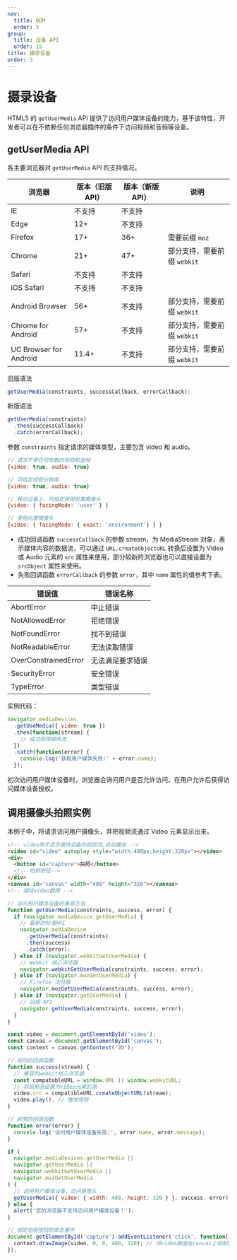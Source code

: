 ```yaml
---
nav:
  title: BOM
  order: 5
group:
  title: 设备 API
  order: 15
title: 摄录设备
order: 3
---
```


# 摄录设备

HTML5 的 `getUserMedia` API 提供了访问用户媒体设备的能力，基于该特性，开发者可以在不依赖任何浏览器插件的条件下访问视频和音频等设备。

## getUserMedia API

各主要浏览器对 `getUserMedia` API 的支持情况。

| 浏览器                 | 版本（旧版 API） | 版本（新版 API） | 说明                        |
| ---------------------- | ---------------- | ---------------- | --------------------------- |
| IE                     | 不支持           | 不支持           |                             |
| Edge                   | 12+              | 不支持           |                             |
| Firefox                | 17+              | 36+              | 需要前缀 `moz`              |
| Chrome                 | 21+              | 47+              | 部分支持，需要前缀 `webkit` |
| Safari                 | 不支持           | 不支持           |                             |
| iOS Safari             | 不支持           | 不支持           |                             |
| Android Browser        | 56+              | 不支持           | 部分支持，需要前缀 `webkit` |
| Chrome for Android     | 57+              | 不支持           | 部分支持，需要前缀 `webkit` |
| UC Browser for Android | 11.4+            | 不支持           | 部分支持，需要前缀 `webkit` |

旧版语法

```js
getUserMedia(constraints, successCallback, errorCallback);
```

新版语法

```js
getUserMedia(constraints)
  .then(successCallback)
  .catch(errorCallback);
```

参数 `constraints` 指定请求的媒体类型，主要包含 video 和 audio。

```js
// 请求不带任何参数的视频和音频
{video: true, audio: true}

// 可指定视频分辨率
{video: true, audio: true}

// 移动设备上，可指定使用前置摄像头
{video: { facingMode: 'user' } }

// 使用后置摄像头
{video: { facingMode: { exact: 'environment'} } }
```

- 成功回调函数 `successCallback` 的参数 stream，为 MediaStream 对象，表示媒体内容的数据流，可以通过 `URL.createObjectURL` 转换后设置为 Video 或 Audio 元素的 `src` 属性来使用，部分较新的浏览器也可以直接设置为 `srcObject` 属性来使用。
- 失败回调函数 `errorCallback` 的参数 `error`，其中 `name` 属性的值参考下表。

| 错误值               | 错误名称         |
| -------------------- | ---------------- |
| AbortError           | 中止错误         |
| NotAllowedError      | 拒绝错误         |
| NotFoundError        | 找不到错误       |
| NotReadableError     | 无法读取错误     |
| OverConstrainedError | 无法满足要求错误 |
| SecurityError        | 安全错误         |
| TypeError            | 类型错误         |

实例代码：

```js
navigator.mediaDevices
  .getUseMedia({ video: true })
  .then(function(stream) {
    // 成功获得媒体流
  })
  .catch(function(error) {
    console.log('获取用户媒体失败:' + error.name);
  });
```

初次访问用户媒体设备时，浏览器会询问用户是否允许访问，在用户允许后获得访问媒体设备授权。

## 调用摄像头拍照实例

本例子中，将请求访问用户摄像头，并把视频流通过 Video 元素显示出来。

```html
<!-- video用于显示媒体设备的视频流,自动播放 -->
<video id="video" autoplay style="width:480px;height:320px"></video>
<div>
  <button id="capture">拍照</button>
  <!-- 拍照按钮-->
</div>
<canvas id="canvas" width="480" height="320"></canvas>
<!-- 描绘video截图 -->
```

```js
// 访问用户媒体设备的兼容方法
function getUserMedia(constraints, success, error) {
  if (navigator.mediaDevice.getUserMedia) {
    // 最新的标准API
    navigator.mediaDevice
      .getUserMedia(constraints)
      .then(success)
      .catch(error);
  } else if (navigator.webkitGetUserMedia) {
    // Webkit 核心浏览器
    navigator.webkitGetUserMedia(constraints, success, error);
  } else if (navigator.mozGetUserMedia) {
    // Firefox 浏览器
    navigator.mozGetUserMedia(constraints, success, error);
  } else if (navigator.getUserMedia) {
    // 旧版 API
    navigator.getUserMedia(constraints, success, error);
  }
}

const video = document.getElementById('video');
const canvas = document.getElementById('canvas');
const context = canvas.getContext('2D');

// 成功的回调函数
function success(stream) {
  // 兼容的webkit核心浏览器
  const compatobleURL = window.URL || window.webkitURL;
  // 将视频流设置为video元素的源
  video.src = compatibleURL.createObjectURL(stream);
  video.play(); // 播放视频
}

// 异常的回调函数
function error(error) {
  console.log('访问用户媒体设备失败:', error.name, error.message);
}

if (
  navigator.mediaDevices.getUserMedia ||
  navigator.getUserMedia ||
  navigator.webkitGetUserMedia ||
  navigator.mozGetUserMedia
) {
  // 调用用户媒体设备，访问摄像头
  getUserMedia({ video: { width: 480, height: 320 } }, success, error);
} else {
  alert('您的浏览器不支持访问用户媒体设备！');
}

// 绑定拍照按钮的单击事件
document.getElementById('capture').addEventListener('click', function() {
  context.drawImage(video, 0, 0, 480, 320); // 将video画面在canvas上绘制出来
});
```
